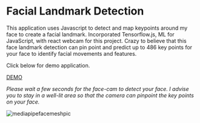 # Facial Landmark Detection

This application uses Javascript to detect and map keypoints around my face to create a facial landmark. Incorporated Tensorflow.js, ML for JavaScript, with react webcam for this project. Crazy to believe that this face landmark detection can pin point and predict up to 486 key points for your face to identify facial movements and features.


Click below for demo application. 

[DEMO](https://ai-facial-landmark.netlify.app/)

*Please wait a few seconds for the face-cam to detect your face. I advise you to stay in a well-lit area so that the camera can pinpoint the key points on your face.*

<img src='https://user-images.githubusercontent.com/67409144/188339702-1b685714-de26-4e40-ad62-6bf8af2da457.png' alt='mediapipefacemeshpic' />
